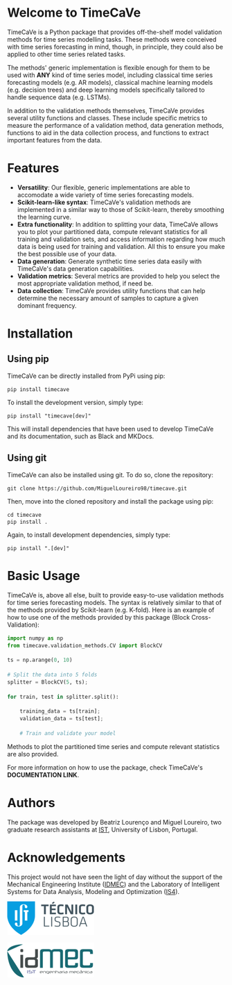 # Welcome to TimeCaVe

TimeCaVe is a Python package that provides off-the-shelf model validation methods for time series modelling tasks.
These methods were conceived with time series forecasting in mind, though, in principle, they could also be applied to other time series related tasks.

The methods' generic implementation is flexible enough for them to be used with **ANY** kind of time series model, including classical time series forecasting 
models (e.g. AR models), classical machine learning models (e.g. decision trees) and deep learning models specifically tailored to handle sequence data (e.g. LSTMs).

In addition to the validation methods themselves, TimeCaVe provides several utility functions and classes. These include specific metrics to measure the performance of a validation method, data generation methods, functions to aid in the data collection process, and functions to extract important features from the data.

# Features

- **Versatility**: Our flexible, generic implementations are able to accomodate a wide variety of time series forecasting models.
- **Scikit-learn-like syntax**: TimeCaVe's validation methods are implemented in a similar way to those of Scikit-learn, thereby smoothing the learning curve.
- **Extra functionality**: In addition to splitting your data, TimeCaVe allows you to plot your partitioned data, compute relevant statistics for all training and validation sets, and access information regarding how much data is being used for training and validation. All this to ensure you make the best possible use of your data.
- **Data generation**: Generate synthetic time series data easily with TimeCaVe's data generation capabilities.
- **Validation metrics**: Several metrics are provided to help you select the most appropriate validation method, if need be.
- **Data collection**: TimeCaVe provides utility functions that can help determine the necessary amount of samples to capture a given dominant frequency.

# Installation

## Using pip

TimeCaVe can be directly installed from PyPi using pip:

```
pip install timecave
```

To install the development version, simply type:

```
pip install "timecave[dev]"
```

This will install dependencies that have been used to develop TimeCaVe and its documentation, such as Black and MKDocs.

## Using git

TimeCaVe can also be installed using git. To do so, clone the repository:

```
git clone https://github.com/MiguelLoureiro98/timecave.git
```

Then, move into the cloned repository and install the package using pip:

```
cd timecave
pip install .
```

Again, to install development dependencies, simply type:

```
pip install ".[dev]"
```

# Basic Usage

TimeCaVe is, above all else, built to provide easy-to-use validation methods for time series forecasting models. The syntax is relatively similar to that of the methods provided by Scikit-learn (e.g. K-fold). Here is an example of how to use one of the methods provided by this package (Block Cross-Validation):

```py
import numpy as np
from timecave.validation_methods.CV import BlockCV

ts = np.arange(0, 10)

# Split the data into 5 folds
splitter = BlockCV(5, ts);

for train, test in splitter.split():

    training_data = ts[train];
    validation_data = ts[test];

    # Train and validate your model
```

Methods to plot the partitioned time series and compute relevant statistics are also provided. 

For more information on how to use the package, check TimeCaVe's **DOCUMENTATION LINK**.

# Authors
The package was developed by Beatriz Lourenço and Miguel Loureiro, two graduate research assistants at [IST](https://tecnico.ulisboa.pt/en/), University of Lisbon, Portugal.

# Acknowledgements
This project would not have seen the light of day without the support of the Mechanical Engineering Institute ([IDMEC](https://www.idmec.tecnico.ulisboa.pt/)) and the 
Laboratory of Intelligent Systems for Data Analysis, Modeling and Optimization ([IS4](https://is4.tecnico.ulisboa.pt/)).

![IST_Logo](docs/images/IST_Logo_2_resized.png)

![IDMEC Logo](docs/images/IDMEC_PNG_resized.png)